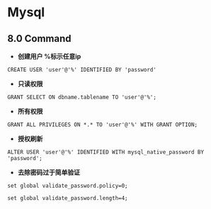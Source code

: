 # Mysql

## 8.0 Command

+ **创建用户 %标示任意ip** 

`CREATE USER 'user'@'%' IDENTIFIED BY 'password'`  
+ **只读权限**

`GRANT SELECT ON dbname.tablename TO 'user'@'%';`
+ **所有权限** 

`GRANT ALL PRIVILEGES ON *.* TO 'user'@'%' WITH GRANT OPTION;`
+ **授权刷新** 

`ALTER USER 'user'@'%' IDENTIFIED WITH mysql_native_password BY 'password';`

+ **去除密码过于简单验证**

```
set global validate_password.policy=0;

set global validate_password.length=4;
```

